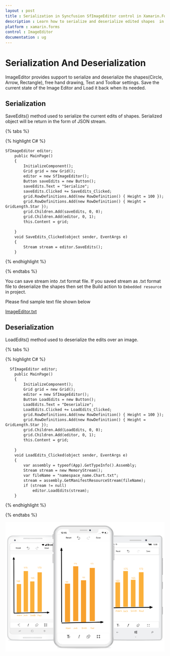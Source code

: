 ```yaml
---
layout : post
title : Serialization in Syncfusion SfImageEditor control in Xamarin.Forms
description : Learn how to serialize and deserialize edited shapes  in ImageEditor for Xamarin.Forms
platform : xamarin.forms
control : ImageEditor
documentation : ug
---
```


# Serialization And Deserialization
 ImageEditor provides support to serialize and deserialize the shapes(Circle, Arrow, Rectangle), free hand drawing, Text and Toolbar settings. Save the current state of the Image Editor and Load it back when its needed.

## Serialization
 SaveEdits() method used to serialize the current edits of shapes. Serialized object will be return in the form of JSON stream.

{% tabs %}

{% highlight C# %}
    
	SfImageEditor editor;
        public MainPage()
        {
            InitializeComponent();
            Grid grid = new Grid();
            editor = new SfImageEditor();
            Button saveEdits = new Button();
            saveEdits.Text = "Serialize";
            saveEdits.Clicked += SaveEdits_Clicked;
            grid.RowDefinitions.Add(new RowDefinition() { Height = 100 });
            grid.RowDefinitions.Add(new RowDefinition() { Height = GridLength.Star });
            grid.Children.Add(saveEdits, 0, 0);
            grid.Children.Add(editor, 0, 1);
            this.Content = grid;

        }
        void SaveEdits_Clicked(object sender, EventArgs e)
        {
            Stream stream = editor.SaveEdits();
        }
    
	
{% endhighlight %}

{% endtabs %}

 You can save stream into .txt format file. If you saved stream as .txt format file to deserialize the shapes then set the Build action to `Embedded resource` in project.
  
  Please find sample text file shown below
  
  [ImageEditor.txt](http://www.syncfusion.com/downloads/support/directtrac/general/txt/Chart677841499.txt)
       
## Deserialization
   LoadEdits() method used to deserialize the edits over an image.

{% tabs %}

{% highlight C# %}
       
	  SfImageEditor editor;
        public MainPage()
        {
            InitializeComponent();
            Grid grid = new Grid();
            editor = new SfImageEditor();
            Button LoadEdits = new Button();
            LoadEdits.Text = "Deserialize";
            LoadEdits.Clicked += LoadEdits_Clicked;
            grid.RowDefinitions.Add(new RowDefinition() { Height = 100 });
            grid.RowDefinitions.Add(new RowDefinition() { Height = GridLength.Star });
            grid.Children.Add(LoadEdits, 0, 0);
            grid.Children.Add(editor, 0, 1);
            this.Content = grid;

        }
        void LoadEdits_Clicked(object sender, EventArgs e)
        {
            var assembly = typeof(App).GetTypeInfo().Assembly;
            Stream stream = new MemoryStream();
            var fileName = "namespace_name.Chart.txt";
            stream = assembly.GetManifestResourceStream(fileName);
            if (stream != null)
                editor.LoadEdits(stream);
        }


{% endhighlight %}

{% endtabs %}

![SfImageEditor](ImageEditor_images/Serialization.png)





